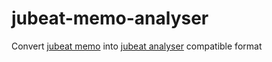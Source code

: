 jubeat-memo-analyser
====================

Convert [jubeat memo](http://www14.atwiki.jp/jubeat_memo/) into [jubeat analyser](http://yosh52.web.fc2.com/) compatible format